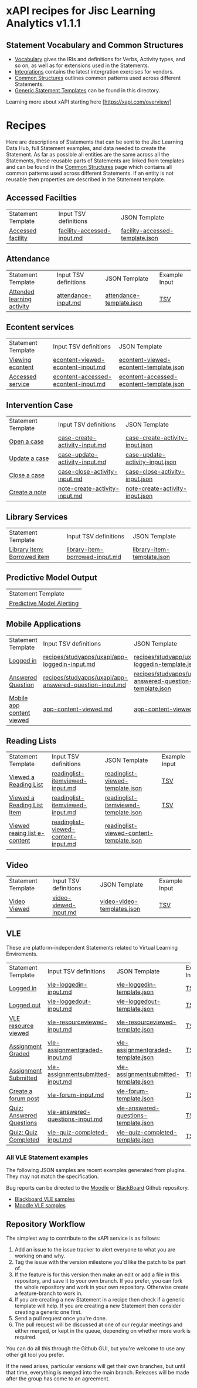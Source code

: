 # xAPI recipes for Jisc Learning Analytics v1.1.1

## Statement Vocabulary and Common Structures

* [Vocabulary](vocabulary.md) gives the IRIs and definitions for Verbs, Activity types, and so on, as well as for extensions used in the Statements.
* [Integrations](intergrations) contains the latest intergration exercises for vendors. 
* [Common Structures](common_structures.md) outlines common patterns used across different Statements.
* [Generic Statement Templates](generic/index.md) can be found in this directory.

Learning more about xAPI starting here [https://xapi.com/overview/]

# Recipes

Here are descriptions of Statements that can be sent to the Jisc Learning Data Hub, full Statement examples, and data needed to create the Statement. As far as possible all entities are the same across all the Statements, these reusable parts of Statements are linked from templates and can be found in the [Common Structures](common_structures.md) page which contains all common patterns used across different Statements. If an entity is not reusable then properties are described in the Statement template.

## Accessed Facilties

<table>
<tr><td>Statement Template</td><td>Input TSV definitions</td><td>JSON Template</td></tr>  
<tr><td> <a href = "recipes/access/facility-accessed.md">Accessed facility</a></td><td><a href="recipes/access/uxapi/facility-accessed-input.md">facility-accessed-input.md</a></td><td><a href="recipes/access/uxapi/facility-accessed-template.json">facility-accessed-template.json</a></td></tr>  
</table>

## Attendance

<table>
<tr><td>Statement Template </td><td>Input TSV definitions</td><td>JSON Template</td><td>Example Input</td></tr>
<tr><td> <a href = "recipes/attendance/attendance.md">Attended learning activity </a></td><td><a href="recipes/attendance/uxapi/attendance-input.md"> attendance-input.md</a></td> <td><a href="recipes/attendance/uxapi/attendance-template.json">attendance-template.json</a></td><td><a href="recipes/attendance/tsv/attendance.tsv">TSV</a></td>  </tr>    
</table>

## Econtent services

<table>
<tr><td>Statement Template</td><td>Input TSV definitions</td><td>JSON Template</td></tr>  
<tr><td> <a href = "/recipes/econtent/econtent-viewed-econtent.md">Viewing econtent</a></td><td><a href="recipes/econtent/uxapi/econtent-viewed-econtent-input.md">econtent-viewed-econtent-input.md</a></td><td><a href="recipes/econtent/uxapi/econtent-viewed-econtent-template.json">econtent-viewed-econtent-template.json</a></td></tr>  
<tr><td> <a href = "/recipes/econtent/econtent-accessed-econtent.md">Accessed service</a></td><td><a href="recipes/econtent/uxapi/econtent-accessed-econtent-input.md">econtent-accessed-econtent-input.md</a></td><td><a href="recipes/econtent/uxapi/econtent-accessed-econtent-template.json">econtent-accessed-econtent-template.json</a></td></tr>  
</table>

## Intervention Case

<table>
<tr><td>Statement Template </td><td>Input TSV  definitions</td><td>JSON Template</td></tr>
<tr><td> <a href="recipes/case/create-case.md"> Open a case </a> </td><td> <a href="recipes/case/uxapi/case-create-activity-input.md">case-create-activity-input.md </a>  </td> <td><a href="recipes/case/uxapi/case-create-activity-input.json">case-create-activity-input.json</a></td></tr>
<tr><td><a href="recipes/case/update-case.md"> Update a case</a> </td><td><a href="recipes/case/uxapi/case-update-activity-input.md">case-update-activity-input.md </a>   </td> <td><a href="recipes/case/uxapi/case-update-activity-input.json">case-update-activity-input.json </a>  </td></tr>      
<tr><td> <a href="recipes/case/close-case.md" > Close a case </a> </td><td><a href="recipes/case/uxapi/case-close-activity-input.md">case-close-activity-input.md </a>   </td> <td><a href="recipes/case/uxapi/case-close-activity-input.json">case-close-activity-input.json </a></td></tr>  
<tr><td><a href="recipes/case/create-note.md"> Create a note</a> </td><td><a href="recipes/case/uxapi/note-create-activity-input.md">note-create-activity-input.md </a>   </td> <td><a href="recipes/case/uxapi/note-create-activity-input.json">note-create-activity-input.json </a>  </td></tr>
</table>

</table>

## Library Services

<table>
<tr><td>Statement Template</td><td>Input TSV definitions</td><td>JSON Template</td></tr>  
     <tr><td> <a href = "/recipes/library/library-item-borrowing.md">Library item: Borrowed item</a></td><td><a href="recipes/library/uxapi/library-item-borrowed-input.md">library-item-borrowed-input.md</a></td><td><a href="recipes/library/uxapi/library-item-borrowed-template.json">library-item-template.json</td></tr>
</table>

## Predictive Model Output

<table>
<tr><td>Statement Template </td></tr>
<tr><td> <a href = "/lap/apereo/model_output.md">Predictive Model Alerting</a></td> </tr>    
</table>

## Mobile Applications

<table>
<tr><td>Statement Template</td><td>Input TSV definitions</td><td>JSON Template</td></tr> 
<tr><td><a href = "recipes/studyapps/app-login.md">Logged in</a></td><td><a href = "recipes/studyapps/uxapi/app-loggedin-input.md">recipes/studyapps/uxapi/app-loggedin-input.md</a></td><td><a href = "recipes/studyapp/uxapi/app-loggedin-template.json">recipes/studyapp/uxapi/app-loggedin-template.json</td></tr> 
<tr><tr><td><a href = "recipes/studyapps/app-questions.md">Answered Question</a></td><td><a href = "recipes/studyapps/uxapi/app-answered-question-input.md">recipes/studyapps/uxapi/app-answered-question-input.md</a></td><td><a href = "recipes/studyapps/uxapi/app-answered-question-template.json">recipes/studyapps/uxapi/app-answered-question-template.json</td></tr> 
<tr><td><a href = "recipes/studyapps/app-content-viewed.md">Mobile app content viewed</a></td><td><a href = "recipes/studyapps/uxapi/app-content-viewed.md">app-content-viewed.md</a></td><td><a href = "recipes/studyapp/uxapi/app-content-viewed.json">app-content-viewed.json</td></tr></table>    

## Reading Lists

<table>
<tr><td>Statement Template</td><td>Input TSV definitions</td><td>JSON Template</td><td>Example Input</td></tr>  
     <tr><td> <a href = "recipes/readinglist/readinglist-view-reading-list.md">Viewed a Reading List </a></td><td><a href="recipes/readinglist/uxapi/readinglist-viewed-input.md">readinglist-itemviewed-input.md</a></td><td><a href="recipes/readinglist/uxapi/readinglist-viewed-template.json">readinglist-viewed-template.json</td><td><a href="recipes/readinglist/tsv/readinglist-view-reading-list.tsv">TSV</a></td> </tr>    
         <tr><td> <a href = "recipes/readinglist/readinglist-view-reading-list-item.md">Viewed a Reading List Item</a></td><td><a href="recipes/readinglist/uxapi/readinglist-itemviewed-input.md">readinglist-itemviewed-input.md</a></td><td><a href="recipes/readinglist/uxapi/readinglist-itemviewed-template.json">readinglist-itemviewed-template.json</td><td><a href="recipes/readinglist/tsv/readinglist-view-reading-list-item.tsv">TSV</a></td></tr>   
        <tr><td> <a href = "recipes/readinglist/readinglist-view-content.md">Viewed reaing list e-content</a></td><td><a href="recipes/readinglist/uxapi/readinglist-viewed-content-input.md">readinglist-viewed-content-input.md</a></td><td><a href="recipes/readinglist/uxapi/readinglist-viewed-content-template.json">readinglist-viewed-content-template.json</td></tr> 
</table>

## Video

<table>
<tr><td>Statement Template</td><td>Input TSV definitions</td><td>JSON Template</td><td>Example Input</td></tr>  
     <tr><td> <a href = "recipes/video/video-viewed.md">Video Viewed</a></td><td><a href="recipes/video/uxapi/video-viewed-input.md">video-viewed-input.md</a></td><td><a href="recipes/video/uxapi/video-viewed-template.json">video-video-templates.json</td><td><a href="recipes/video/tsv/video.tsv">TSV</a></td></tr>  
</table>

## VLE

These are platform-independent Statements related to Virtual Learning Enviroments. 

<table>
<tr><td>Statement Template</td> <td>Input TSV definitions</td>   <td>JSON Template</td><td>Example Input</td></tr>
<tr><td><a href = "/recipes/vle/vle-login.md">Logged in</a></td><td><a href="recipes/vle/uxapi/vle-loggedin-input.md">vle-loggedin-input.md</a></td><td><a href="recipes/vle/uxapi/vle-loggedin-template.json">vle-loggedin-template.json</a></td> <td><a href="recipes/vle/tsv/logged_in.tsv">TSV</a></td></tr>          
<tr><td> <a href = "/recipes/vle/vle-logout.md">Logged out</a></td><td><a href="recipes/vle/uxapi/vle-loggedout-input.md">vle-loggedout-input.md</a></td><td><a href="recipes/vle/uxapi/vle-loggedout-template.json">vle-loggedout-template.json</a></td>  <td><a href="recipes/vle/tsv/logged_out.tsv">TSV</a></td></tr>    
<tr><td> <a href = "/recipes/vle/vle-viewed-content.md">VLE resource viewed   </a></td><td><a href="recipes/vle/uxapi/vle-resourceviewed-input.md">vle-resourceviewed-input.md</a></td><td><a href="recipes/vle/uxapi/vle-resourceviewed-template.json">vle-resourceviewed-template.json</a></td> <td><a href="recipes/vle/tsv/viewed.tsv">TSV</a></td></tr>    
<tr><td> <a href =  "/recipes/vle/vle-assignment-graded.md">Assignment Graded   </a></td> <td><a href="recipes/vle/uxapi/vle-assignmentgraded-input.md">vle-assignmentgraded-input.md</a></td><td><a href="recipes/vle/uxapi/vle-assignmentgraded-template.json">vle-assignmentgraded-template.json</a> <td><a href="recipes/vle/tsv/assignment_graded.tsv">TSV</a></td></tr>
<tr><td> <a href =  "/recipes/vle/vle-assignment-submitted.md">Assignment Submitted  </a></td><td><a href="recipes/vle/uxapi/vle-assignmentsubmitted-input.md">vle-assignmentsubmitted-input.md</a></td><td><a href="recipes/vle/uxapi/vle-assignmentsubmitted-template.json">vle-assignmentsubmitted-template.json</a></td> <td><a href="recipes/vle/tsv/assignment_submitted.tsv">TSV</a></td></tr><tr><td><a href =  "/recipes/vle/vle-forum.md">Create a forum post</a></td><td><a href="recipes/vle/uxapi/vle-forum-input.md">vle-forum-input.md</a></td><td><a href="recipes/vle/uxapi/vle-forum-template.json">vle-forum-template.json</a></td>             <td><a href="recipes/vle/tsv/vle-forum_post.tsv">TSV</a></td></tr>
<tr><td> <a href =  "/recipes/vle/vle-answered-questions.md">Quiz: Answered Questions</a></td><td><a href="recipes/vle/uxapi/vle-answered-questions-input.md">vle-answered-questions-input.md</a></td><td><a href="recipes/vle/uxapi/vle-answered-questions-template.json">vle-answered-questions-template.json</a></td> <td><a href="recipes/vle/tsv/answered_questions.tsv">TSV</a></td></tr>
<tr><td> <a href =  "/recipes/vle/vle-quiz-completed.md">Quiz: Quiz Completed</a> <td><a href="recipes/vle/uxapi/vle-quiz-completed-input.md">vle-quiz-completed-input.md</a></td><td><a href="recipes/vle/uxapi/vle-quiz-completed-template.json">vle-quiz-completed-template.json</a><td><a href="recipes/vle/tsv/quiz_completed.tsv">TSV</a></td></td> </tr>                                                             
</table>

### All VLE Statement examples

The following JSON samples are recent examples generated from plugins. They may not match the specification.

Bug reports can be directed to the [Moodle](https://github.com/jiscdev/jisc-moodle-xapi-plugin) or [BlackBoard](https://github.com/jiscdev/blackboard-xapi-plugin) Github repository.

* [Blackboard VLE samples](vle/blackboard/Examples.md)
* [Moodle VLE samples](vle/moodle/examples.md)

## Repository Workflow

The simplest way to contribute to the xAPI service is as follows:

1. Add an issue to the issue tracker to alert everyone to what you are working on and why.
2. Tag the issue with the version milestone you'd like the patch to be part of.
3. If the feature is for this version then make an edit or add a file in this repository, and save it to your own branch. If you prefer, you can fork the whole repository and work in your own repository. Otherwise create a feature-branch to work in.
4. If you are creating a new Statement in a recipe then check if a generic template will help. If you are creating a new Statement then consider creating a generic one first.
5. Send a pull request once you're done.
6. The pull request will be discussed at one of our regular meetings and either merged, or kept in the queue, depending on whether more work is required.

You can do all this through the Github GUI, but you're welcome to use any other git tool you prefer.

If the need arises, particular versions will get their own branches, but until that time, everything is merged into the main branch. Releases will be made after the group has come to an agreement.
